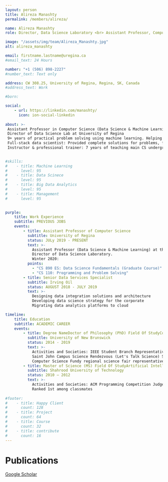 ```yaml
---
layout: person
title: Alireza Manashty
permalink: /members/alireza/

name: Alireza Manashty
role: Director, Data Science Laboratory <br> Assistant Professor, Computer Science Department <br> University of Regina

image: "/assets/img/team/Alireza_Manashty.jpg"
alt: alireza_manashty

email: firstname.lastname@uregina.ca
#email_text: 24 Hours

number: "+1 (506) 898-2227"
#number_text: Text only

address: CW 308.25, University of Regina, Regina, SK, Canada
#address_text: Work

#born: 

social:
    - url: https://linkedin.com/manashty/
      icon: ion-social-linkedin
      
about: >-
 Assistant Professor in Computer Science (Data Science & Machine Learning) at University of Regina (Tenure-track)
 Director of Data Science Lab at University of Regina
 9+ years of practical problem solving using machine learning. Helping government and tech companies (e.g., Dell EMC) by providing predictive data science consultant. Awarded Microsoft MVP in Azure.
 Full-stack data scientist: Provided complete solutions for problems, from business discovery, solution design, data acquisition (Sql/NoSql), modeling (R, Python, Java/C#, web), visualization, and deployment (local/cloud services)
 Instructor & professional trainer: 7 years of teaching main CS undergraduate courses. Data science trainer.
 

#skills:
#    - title: Machine Learning
#      level: 95
#    - title: Data Scinece
#      level: 95
#    - title: Big Data Analytics
#      level: 95
#    - title: Management
#      level: 95
      

purple:
    title: Work Experience
    subtitle: PREVIOUS JOBS
    events:
        - title: Assistant Professor of Computer Science
          subtitle: University of Regina
          status: JULy 2019 - PRESENT
          text: >-
            Assistant Professor (Data Science & Machine Learning) at the Department of Computer Science, University of Regina
            Director of Data Science Laboratory.
            Winter 2020: 
          points:
            - "CS 890 ES: Data Science Fundamentals (Graduate Course)"
            - "CS 110: Programming and Problem Solving"
        - title: Senior Data Services Specialist
          subtitle: Irving Oil
          status: AUGUST 2018 - JULY 2019
          text: >-
            Designing data integration solutions and architecture
            Developing data science strategy for the corporate
            Migrating data analytics platforms to cloud

timeline:
    title: Education
    subtitle: ACADEMIC CAREER
    events:
        - title: Degree NameDoctor of Philosophy (PhD) Field Of StudyComputer Science Grade4.1 
          subtitle: University of New Brunswick
          status: 2014 - 2019
          text: >-
            Activities and Societies: IEEE Student Branch Representative, 
            Saint John Campus Science Rendezvous (Let's Talk Science) Speaker for 
            Computer Science Fundy regional science fair representative of Computer Science Department
        - title: Master of Science (MS) Field Of StudyArtificial Intelligence
          subtitle: Shahrood University of Technology
          status: 2010 – 2012
          text: >- 
            Activities and Societies: ACM Programming Competition Judge
            Ranked 1st among classmates
            
#footer:
#    - title: Happy Client
#      count: 128
#    - title: Project
#      count: 64
#    - title: Course
#      count: 32
#    - title: contribute
#      count: 16
---
```


# Publications
[Google Scholar](https://scholar.google.com/citations?user=oTFzSi0AAAAJ&hl=en)

